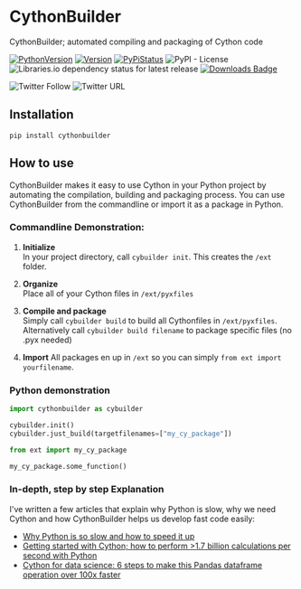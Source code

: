 # CythonBuilder
CythonBuilder; automated compiling and packaging of Cython code


[comment]: <> ([![Implementation]&#40;https://img.shields.io/pypi/implementation/cythonbuilder&#41;]&#40;https://cython.org/&#41;)
[comment]: <> ([![Source]&#40;https://img.shields.io/pypi/format/cythonbuilder&#41;]&#40;https://pypi.org/project/cythonbuilder&#41;)
[![PythonVersion](https://img.shields.io/pypi/pyversions/cythonbuilder)]()
[![Version](https://img.shields.io/pypi/v/cythonbuilder)](https://pypi.org/project/cythonbuilder/)
[![PyPiStatus](https://img.shields.io/pypi/status/cythonbuilder)](https://pypi.org/project/cythonbuilder/)
![PyPI - License](https://img.shields.io/pypi/l/cythonbuilder)  
![Libraries.io dependency status for latest release](https://img.shields.io/librariesio/release/pypi/cythonbuilder)
[![Downloads Badge](https://img.shields.io/pypi/dm/cythonbuilder)](https://pypi.org/project/cythonbuilder/)

![Twitter Follow](https://img.shields.io/twitter/follow/mike_huls?style=social)
![Twitter URL](https://img.shields.io/twitter/url?style=social&url=https%3A%2F%2Fgithub.com%2Fmike-huls%2Fcythonbuilder)

## Installation

```commandline
pip install cythonbuilder
```

## How to use
CythonBuilder makes it easy to use Cython in your Python project by automating the compilation, building and packaging process.
You can use CythonBuilder from the commandline or import it as a package in Python. 


### Commandline Demonstration:
1. <b>Initialize</b>  
In your project directory, call `cybuilder init`. This creates the `/ext` folder.

2. <b>Organize</b>  
Place all of your Cython files in `/ext/pyxfiles`

3. <b>Compile and package</b>  
Simply call `cybuilder build` to build all Cythonfiles in `/ext/pyxfiles`. 
Alternatively call `cybuilder build filename` to package specific files (no .pyx needed)

4. <b>Import</b>
All packages en up in `/ext` so you can simply `from ext import yourfilename`.


### Python demonstration

```python
import cythonbuilder as cybuilder

cybuilder.init()
cybuilder.just_build(targetfilenames=["my_cy_package"])

from ext import my_cy_package

my_cy_package.some_function()
```

### In-depth, step by step Explanation
I've written a few articles that explain why Python is slow, why we need Cython and how CythonBuilder helps us develop fast code easily:
- [Why Python is so slow and how to speed it up](https://mikehuls.medium.com/why-is-python-so-slow-and-how-to-speed-it-up-485b5a84154e)
- [Getting started with Cython; how to perform >1.7 billion calculations per second with Python](https://mikehuls.medium.com/getting-started-with-cython-how-to-perform-1-7-billion-calculations-per-second-in-python-b83374cfcf77)
- [Cython for data science: 6 steps to make this Pandas dataframe operation over 100x faster](https://mikehuls.medium.com/cython-for-data-science-6-steps-to-make-this-pandas-dataframe-operation-over-100x-faster-1dadd905a00b)

